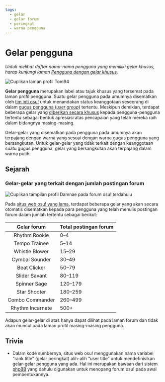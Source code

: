 ```yaml
---
tags:
  - gelar
  - gelar forum
  - peringkat
  - warna pengguna
---
```


# Gelar pengguna

*Untuk melihat daftar nama-nama pengguna yang memiliki gelar khusus, harap kunjungi laman [Pengguna dengan gelar khusus](/wiki/People/Users_with_unique_titles).*

![Cuplikan laman profil Tom94](img/dev.png "Gelar \"osu!dev\" sebagaimana yang tersemat pada laman profil Tom94.")

**Gelar pengguna** merupakan label atau tajuk khusus yang tersemat pada laman profil pengguna. Suatu gelar pengguna pada umumnya disematkan oleh [tim inti osu!](/wiki/People/The_Team) untuk menandakan status keanggotaan seseorang di dalam [gugus pengguna (*user group*)](/wiki/People/The_Team#gugus-pengguna) tertentu. Meskipun demikian, terdapat beberapa gelar yang [diberikan secara khusus](/wiki/People/Users_with_unique_titles) kepada pengguna-pengguna tertentu sebagai bentuk apresiasi atas pencapaian yang telah mereka raih dalam bidangnya masing-masing.

Gelar-gelar yang disematkan pada pengguna pada umumnya akan terpajang dengan warna yang sesuai dengan warna gugus pengguna yang bersangkutan. Untuk gelar-gelar yang tidak terkait dengan keanggotaan suatu gugus pengguna, gelar yang bersangkutan akan terpajang dalam warna putih.

## Sejarah

### Gelar-gelar yang terkait dengan jumlah postingan forum

![Cuplikan tampilan profil Damnae pada forum osu! terdahulu](img/star-shooter.png "Gelar \"Star Shooter\" sebagaimana yang tersemat di atas jumlah postingan forum Damnae.
")

<!-- the bottom post on https://web.archive.org/web/20131107133826/https://osu.ppy.sh/forum/t/141240 -->

Pada [situs web osu! yang lama](https://old.ppy.sh), terdapat beberapa gelar yang akan secara otomatis disematkan kepada para pengguna yang telah menulis postingan forum dalam jumlah tertentu sebagai berikut: <!-- https://osu.ppy.sh/community/forums/posts/2306316 -->

| Gelar forum | Total postingan forum |
| :-: | :-- |
| Rhythm Rookie | 0–4 |
| Tempo Trainee | 5–14 |
| Whistle Blower | 15–29 |
| Cymbal Sounder | 30–49 |
| Beat Clicker | 50–79 |
| Slider Savant | 80–119 |
| Spinner Sage | 120–179 |
| Star Shooter | 180–259 |
| Combo Commander | 260–499 |
| Rhythm Incarnate | 500+ |

Adapun gelar-gelar di atas hanya dapat dilihat pada laman forum dan tidak akan muncul pada laman profil masing-masing pengguna.

## Trivia

- Dalam kode sumbernya, situs web osu! menggunakan nama variabel “rank title” (gelar peringkat) alih-alih “user title” untuk mendefinisikan gelar-gelar pengguna yang ada. Hal ini merupakan bawaan dari sistem [phpBB](https://www.phpbb.com/) yang dahulu digunakan untuk menopang forum osu! pada awal pembentukannya.
